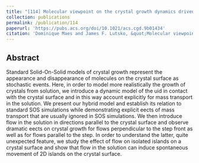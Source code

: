 ```yaml
---
title: "[114] Molecular viewpoint on the crystal growth dynamics driven by solution flow"
collection: publications
permalink: /publication/114
paperurl: 'https://pubs.acs.org/doi/10.1021/acs.cgd.9b01434'
citation: 'Dominique Maes and James F. Lutsko, &quot;Molecular viewpoint on the crystal growth dynamics driven by solution flow&quot;, <i>Crystal Growth and Design</i>, doi:10.1021/acs.cgd.9b01434,  (2020)'
---
```

Abstract
---
Standard Solid-On-Solid models of crystal growth represent the appearance and disappearance of molecules on the crystal surface as stochastic events. Here, in order to model more realistically the growth of crystals from solution, we introduce a dynamic model of the uid in contact with the crystal surface and in this way account explicitly for mass transport in the solution. We present our hybrid model and establish its relation to standard SOS simulations while demonstrating explicit eects of mass transport that are usually ignored in SOS simulations. We then introduce flow in the solution in directions parallel to the crystal surface and observe dramatic eects on crystal growth for flows perpendicular to the step front as well as for flows parallel to the step. In order to understand the latter, quite unexpected feature, we study the effect of flow on isolated islands on a crystal surface and show that flow in the solution can induce spontaneous movement of 2D islands on the crystal surface.

